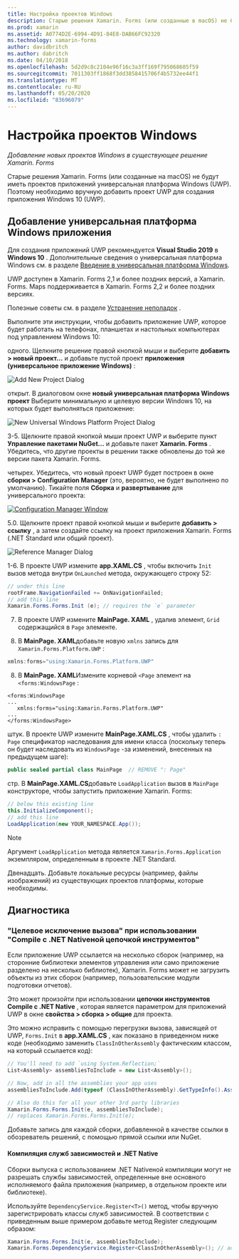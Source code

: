 ```yaml
---
title: Настройка проектов Windows
description: Старые решения Xamarin. Forms (или созданные в macOS) не будут иметь универсальная платформа Windows проектов, поэтому в этой статье объясняется, как добавить новый проект UWP в существующее решение Xamarin. Forms.
ms.prod: xamarin
ms.assetid: A0774D2E-6994-4D91-84E8-DAB66FC92320
ms.technology: xamarin-forms
author: davidbritch
ms.author: dabritch
ms.date: 04/10/2018
ms.openlocfilehash: 5d2d9c8c2104e96f16c3a3ff169f795068605f59
ms.sourcegitcommit: 7011303ff1868f3dd3858415706f4b5732ee44f1
ms.translationtype: MT
ms.contentlocale: ru-RU
ms.lasthandoff: 05/20/2020
ms.locfileid: "83696079"
---
```

# <a name="setup-windows-projects"></a>Настройка проектов Windows

_Добавление новых проектов Windows в существующее решение Xamarin. Forms_

Старые решения Xamarin. Forms (или созданные на macOS) не будут иметь проектов приложений универсальная платформа Windows (UWP). Поэтому необходимо вручную добавить проект UWP для создания приложения Windows 10 (UWP).

## <a name="add-a-universal-windows-platform-app"></a>Добавление универсальная платформа Windows приложения

Для создания приложений UWP рекомендуется **Visual Studio 2019** в **Windows 10** . Дополнительные сведения о универсальная платформа Windows см. в разделе [Введение в универсальная платформа Windows](/windows/uwp/get-started/universal-application-platform-guide/).

UWP доступен в Xamarin. Forms 2,1 и более поздних версий, а Xamarin. Forms. Maps поддерживается в Xamarin. Forms 2,2 и более поздних версиях.

Полезные советы см. в разделе <a href="#troubleshooting">Устранение неполадок</a> .

Выполните эти инструкции, чтобы добавить приложение UWP, которое будет работать на телефонах, планшетах и настольных компьютерах под управлением Windows 10:

 одного. Щелкните решение правой кнопкой мыши и выберите **добавить > новый проект...** и добавьте пустой проект **приложения (универсальное приложение Windows)** :

  ![](universal-images/add-wu.png "Add New Project Dialog")

 открыт. В диалоговом окне **новый универсальная платформа Windows проект** Выберите минимальную и целевую версии Windows 10, на которых будет выполняться приложение:

  ![](universal-images/target-version.png "New Universal Windows Platform Project Dialog")

 3-5. Щелкните правой кнопкой мыши проект UWP и выберите пункт **Управление пакетами NuGet...** и добавьте пакет **Xamarin. Forms** . Убедитесь, что другие проекты в решении также обновлены до той же версии пакета Xamarin. Forms.

 четырех. Убедитесь, что новый проект UWP будет построен в окне **сборки > Configuration Manager** (это, вероятно, не будет выполнено по умолчанию). Тикайте поля **Сборка** и **развертывание** для универсального проекта:

  [![](universal-images/configuration-sml.png "Configuration Manager Window")](universal-images/configuration.png#lightbox "Configuration Manager Window")

 5.0. Щелкните проект правой кнопкой мыши и выберите **добавить > ссылку** , а затем создайте ссылку на проект приложения Xamarin. Forms (.NET Standard или общий проект).

  ![](universal-images/addref-sml.png "Reference Manager Dialog")

 1-6. В проекте UWP измените **app.XAML.CS** , чтобы включить `Init` вызов метода внутри `OnLaunched` метода, окружающего строку 52:

```csharp
// under this line
rootFrame.NavigationFailed += OnNavigationFailed;
// add this line
Xamarin.Forms.Forms.Init (e); // requires the `e` parameter
```

 7. В проекте UWP измените **MainPage. XAML** , удалив элемент, `Grid` содержащийся в `Page` элементе.

 8. В **MainPage. XAML**добавьте новую `xmlns` запись для `Xamarin.Forms.Platform.UWP` :

```csharp
xmlns:forms="using:Xamarin.Forms.Platform.UWP"
```

 8. В **MainPage. XAML**Измените корневой `<Page` элемент на `<forms:WindowsPage` :

```xaml
<forms:WindowsPage
...
   xmlns:forms="using:Xamarin.Forms.Platform.UWP"
...
</forms:WindowsPage>
```

 штук. В проекте UWP измените **MainPage.XAML.CS** , чтобы удалить `: Page` спецификатор наследования для имени класса (поскольку теперь он будет наследовать из `WindowsPage` -за изменений, внесенных на предыдущем шаге):

```csharp
public sealed partial class MainPage  // REMOVE ": Page"
```

 стр. В **MainPage.XAML.CS**добавьте `LoadApplication` вызов в `MainPage` конструкторе, чтобы запустить приложение Xamarin. Forms:

```csharp
// below this existing line
this.InitializeComponent();
// add this line
LoadApplication(new YOUR_NAMESPACE.App());
```

> [!NOTE]
> Аргумент `LoadApplication` метода является `Xamarin.Forms.Application` экземпляром, определенным в проекте .NET Standard.

<!--
11 . Double-click **Package.appxmanifest** to set these capabilities
  that are often required:

  Capabilities set:

  * Internet (Client)
  * Location
-->

Двенадцать. Добавьте локальные ресурсы (например, файлы изображений) из существующих проектов платформы, которые необходимы.

## <a name="troubleshooting"></a>Диагностика

<a name="target-invocation-exception" />

### <a name="target-invocation-exception-when-using-compile-with-net-native-tool-chain"></a>"Целевое исключение вызова" при использовании "Compile с .NET Nativeной цепочкой инструментов"

Если приложение UWP ссылается на несколько сборок (например, на сторонние библиотеки элементов управления или само приложение разделено на несколько библиотек), Xamarin. Forms может не загрузить объекты из этих сборок (например, пользовательские модули подготовки отчетов).

Это может произойти при использовании **цепочки инструментов Compile с .NET Native** , которая является параметром для приложений UWP в окне **свойства > сборка > общие** для проекта.

Это можно исправить с помощью перегрузки вызова, зависящей от UWP, `Forms.Init` в **app.XAML.CS** , как показано в приведенном ниже коде (необходимо заменить `ClassInOtherAssembly` фактическим классом, на который ссылается код):

```csharp
// You'll need to add `using System.Reflection;`
List<Assembly> assembliesToInclude = new List<Assembly>();

// Now, add in all the assemblies your app uses
assembliesToInclude.Add(typeof (ClassInOtherAssembly).GetTypeInfo().Assembly);

// Also do this for all your other 3rd party libraries
Xamarin.Forms.Forms.Init(e, assembliesToInclude);
// replaces Xamarin.Forms.Forms.Init(e);
```

Добавьте запись для каждой сборки, добавленной в качестве ссылки в обозреватель решений, с помощью прямой ссылки или NuGet.

#### <a name="dependency-services-and-net-native-compilation"></a>Компиляция служб зависимостей и .NET Native

Сборки выпуска с использованием .NET Nativeной компиляции могут не разрешать службы зависимостей, определенные вне основного исполняемого файла приложения (например, в отдельном проекте или библиотеке).

Используйте `DependencyService.Register<T>()` метод, чтобы вручную зарегистрировать классы служб зависимостей. В соответствии с приведенным выше примером добавьте метод Register следующим образом:

```csharp
Xamarin.Forms.Forms.Init(e, assembliesToInclude);
Xamarin.Forms.DependencyService.Register<ClassInOtherAssembly>(); // add this
```
